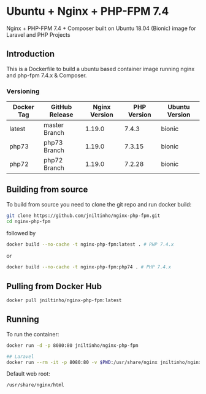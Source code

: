 # Ubuntu + Nginx + PHP-FPM 7.4

Nginx + PHP-FPM 7.4 + Composer built on Ubuntu 18.04 (Bionic) image for Laravel and PHP Projects

## Introduction

This is a Dockerfile to build a ubuntu based container image running nginx and php-fpm 7.4.x & Composer.

### Versioning

| Docker Tag | GitHub Release | Nginx Version | PHP Version | Ubuntu Version |
|-----|-------|-----|--------|--------|
| latest | master Branch |1.19.0 | 7.4.3 | bionic |
| php73 | php73 Branch |1.19.0 | 7.3.15 | bionic |
| php72 | php72 Branch |1.19.0 | 7.2.28 | bionic |

## Building from source

To build from source you need to clone the git repo and run docker build:

```bash
git clone https://github.com/jniltinho/nginx-php-fpm.git
cd nginx-php-fpm
```

followed by

```bash
docker build --no-cache -t nginx-php-fpm:latest . # PHP 7.4.x
```

or

```bash
docker build --no-cache -t nginx-php-fpm:php74 . # PHP 7.4.x
```

## Pulling from Docker Hub

```bash
docker pull jniltinho/nginx-php-fpm:latest
```

## Running

To run the container:

```bash
docker run -d -p 8080:80 jniltinho/nginx-php-fpm

## Laravel
docker run --rm -it -p 8080:80 -v $PWD:/usr/share/nginx jniltinho/nginx-php-fpm /bin/bash
```

Default web root:

```bahs
/usr/share/nginx/html
```
